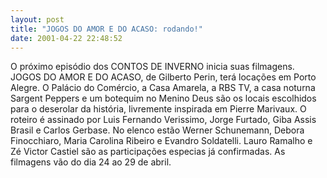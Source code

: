 ```yaml
---
layout: post
title: "JOGOS DO AMOR E DO ACASO: rodando!"
date: 2001-04-22 22:48:52
---
```

O próximo episódio dos CONTOS DE INVERNO inicia suas filmagens. JOGOS DO AMOR E DO ACASO, de Gilberto Perin, terá locações em Porto Alegre. O Palácio do Comércio, a Casa Amarela, a RBS TV, a casa noturna Sargent Peppers e um botequim no Menino Deus são os locais escolhidos para o deserolar da história, livremente inspirada em Pierre Marivaux. O roteiro é assinado por Luis Fernando Verissimo, Jorge Furtado, Giba Assis Brasil e Carlos Gerbase. No elenco estão Werner Schunemann, Debora Finocchiaro, Maria Carolina Ribeiro e Evandro Soldatelli. Lauro Ramalho e Zé Victor Castiel são as participações especias já confirmadas. As filmagens vão do dia 24 ao 29 de abril.
